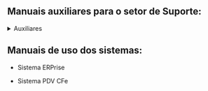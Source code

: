 ## Manuais auxiliares para o setor de Suporte:
<details>
<summary>Auxiliares</summary>

- [Manual de instalação e configuração do sistema RustDesk.pdf](https://github.com/user-attachments/files/15538549/Manual.de.instalacao.e.configuracao.do.sistema.RustDesk.pdf)

</details>

## Manuais de uso dos sistemas:

- Sistema ERPrise

- Sistema PDV CFe

